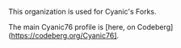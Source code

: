 This organization is used for Cyanic's Forks.

The main Cyanic76 profile is [here, on Codeberg](https://codeberg.org/Cyanic76].
